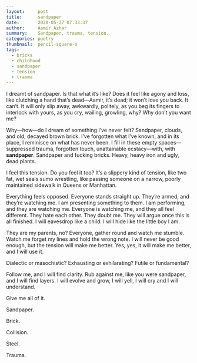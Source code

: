 ```yaml
---
layout:     post
title:      sandpaper
date:       2020-05-27 07:33:37
author:     Aamir Azhar
summary:    Sandpaper, trauma, tension.
categories: poetry
thumbnail:  pencil-square-o
tags:
  - bricks
  - childhood
  - sandpaper
  - tension
  - trauma
---
```

I dreamt of sandpaper. Is that what it’s like? Does it feel like agony and loss, like clutching a hand that’s dead—Aamir, it’s dead; it won’t love you back. It can’t. It will only slip away, awkwardly, politely, as you beg its fingers to interlock with yours, as you cry, wailing, growling, why? Why don’t you want me?

Why—how—do I dream of something I’ve never felt? Sandpaper, clouds, and old, decayed brown brick. I’ve forgotten what I’ve known, and in its place, I reminisce on what has never been. I fill in these empty spaces—suppressed trauma, forgotten touch, unattainable ecstacy—with, with **sandpaper**. Sandpaper and fucking bricks. Heavy, heavy iron and ugly, dead plants.

I feel this tension. Do you feel it too? It’s a slippery kind of tension, like two fat, wet seals sumo wrestling, like passing someone on a narrow, poorly maintained sidewalk in Queens or Manhattan.

Everything feels opposed. Everyone stands straight up. They’re armed, and they’re watching me. I am presenting something to them. I am performing, and they are watching me. Everyone is watching me, and they all feel different. They hate each other. They doubt me. They will argue once this is all finished. I will eavesdrop like a child. I will hide like the little boy I am.

They are my parents, no? Everyone, gather round and watch me stumble. Watch me forget my lines and hold the wrong note. I will never be good enough, but the tension will make me better. Yes, yes, it will make me better, and I will use it.

Dialectic or masochistic? Exhausting or exhilarating? Futile or fundamental?

Follow me, and I will find clarity. Rub against me, like you were sandpaper, and I will find layers. I will evolve and grow, I will yell, I will cry and I will understand.

Give me all of it.

Sandpaper.

Brick.

Collision.

Steel.

Trauma.
